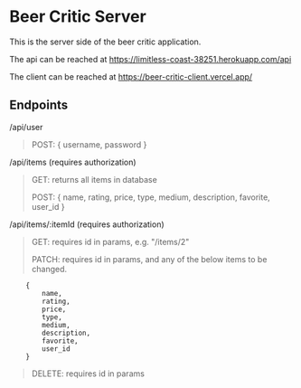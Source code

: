 Beer Critic Server
==================

This is the server side of the beer critic application.

The api can be reached at https://limitless-coast-38251.herokuapp.com/api

The client can be reached at https://beer-critic-client.vercel.app/

Endpoints
---------

/api/user
>    POST:  { username, password }

/api/items (requires authorization)
>    GET:   returns all items in database
>
>    POST:   {
            name,
            rating,
            price,
            type,
            medium,
            description,
            favorite,
            user_id
        }

/api/items/:itemId (requires authorization)
>    GET: requires id in params, e.g. "/items/2"
>
>    PATCH: requires id in params, and any of the below items to be changed.

        {
            name,
            rating,
            price,
            type,
            medium,
            description,
            favorite,
            user_id
        }
>
>    DELETE: requires id in params